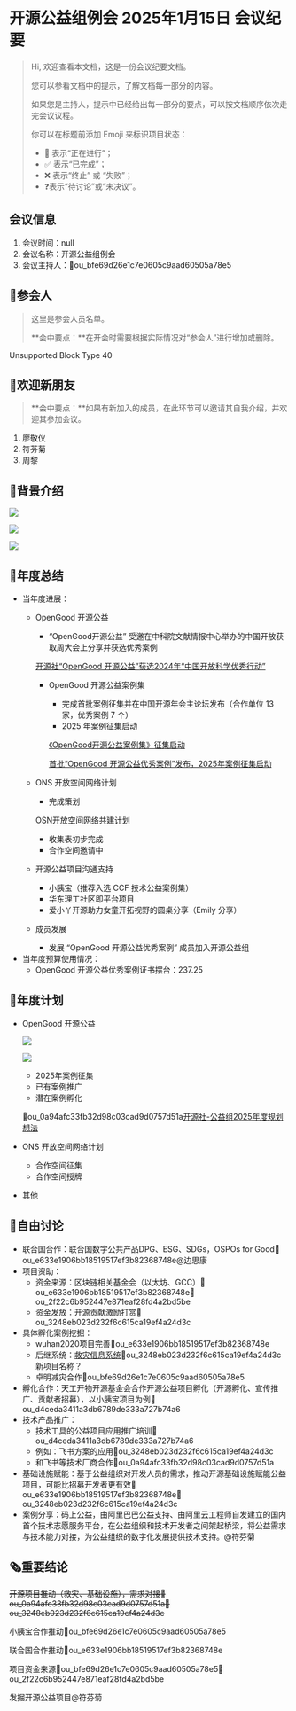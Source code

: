 # 开源公益组例会 2025年1月15日 会议纪要

> Hi, 欢迎查看本文档，这是一份会议纪要文档。
> 
> 您可以参看文档中的提示，了解文档每一部分的内容。
> 
> 如果您是主持人，提示中已经给出每一部分的要点，可以按文档顺序依次走完会议议程。
> 
> 你可以在标题前添加 Emoji 来标识项目状态：
> 
> - 🚧 表示“正在进行”；
> - ✅ 表示“已完成”；
> - ❌ 表示“终止” 或 “失败”；
> - ❓表示“待讨论”或“未决议”。

## 会议信息

1.  会议时间：null
2.  会议名称：开源公益组例会
3.  会议主持人：👤ou_bfe69d26e1c7e0605c9aad60505a78e5

## 👤参会人

> 这里是参会人员名单。
> 
> **会中要点：**在开会时需要根据实际情况对“参会人”进行增加或删除。

Unsupported Block Type 40

## 👏欢迎新朋友

> **会中要点：**如果有新加入的成员，在此环节可以邀请其自我介绍，并欢迎其参加会议。

1.  廖敬仪
2.  符芬菊
3.  周黎

## 📄背景介绍

![](https://kaiyuanshe.cn/api/lark/file/RRpZbGykzodPqnxwp5Uca9fentg)

![](https://kaiyuanshe.cn/api/lark/file/MQmPbazkwoWcZcxl4NOcVLKQnUf)

![](https://kaiyuanshe.cn/api/lark/file/BPGSb7r2ooYduTxPANcc5rxGnQb)

## 📄年度总结

- 当年度进展：
    - OpenGood 开源公益
        
        - “OpenGood开源公益” 受邀在中科院文献情报中心举办的中国开放获取周大会上分享并获选优秀案例
        
        [开源社“OpenGood 开源公益”获选2024年“中国开放科学优秀行动”][1]
        
        - OpenGood 开源公益案例集
            
            - 完成首批案例征集并在中国开源年会主论坛发布（合作单位 13 家，优秀案例 7 个）
            - 2025 年案例征集启动
            
            [《OpenGood开源公益案例集》征集启动][2]
            
            [首批“OpenGood 开源公益优秀案例”发布，2025年案例征集启动][3]
            
    - ONS 开放空间网络计划
        
        - 完成策划
        
        [OSN开放空间网络共建计划][4]
        
        - 收集表初步完成
        - 合作空间邀请中
    - 开源公益项目沟通支持
        - 小胰宝（推荐入选 CCF 技术公益案例集）
        - 华东理工社区即平台项目
        - 爱小丫开源助力女童开拓视野的圆桌分享（Emily 分享）
    - 成员发展
        - 发展 “OpenGood 开源公益优秀案例” 成员加入开源公益组
- 当年度预算使用情况：
    - OpenGood 开源公益优秀案例证书摆台：237.25

## 🚧年度计划

- OpenGood 开源公益
    
    ![](https://kaiyuanshe.cn/api/lark/file/RyxCbhZIlorCuFx1ASzcmDcRnub)
    
    ![](https://kaiyuanshe.cn/api/lark/file/ETJWbOUgCoXlwsxuv9vcQflMnUb)
    
    - 2025年案例征集
    - 已有案例推广
    - 潜在案例孵化
    
    👤ou_0a94afc33fb32d98c03cad9d0757d51a[开源社-公益组2025年度规划想法][5]
    
- ONS 开放空间网络计划
    - 合作空间征集
    - 合作空间授牌
- 其他

## 🤼自由讨论

- 联合国合作：联合国数字公共产品DPG、ESG、SDGs，OSPOs for Good👤ou_e633e1906bb18519517ef3b82368748e@边思康
- 项目资助：
    - 资金来源：区块链相关基金会（以太坊、GCC）👤ou_e633e1906bb18519517ef3b82368748e👤ou_2f22c6b952447e871eaf28fd4a2bd5be
    - 资金发放：开源贡献激励打赏👤ou_3248eb023d232f6c615ca19ef4a24d3c
- 具体孵化案例挖掘：
    - wuhan2020项目完善👤ou_e633e1906bb18519517ef3b82368748e
    - 后继系统：[救灾信息系统][6]👤ou_3248eb023d232f6c615ca19ef4a24d3c新项目名称？
    - 卓明减灾合作👤ou_bfe69d26e1c7e0605c9aad60505a78e5
- 孵化合作：天工开物开源基金会合作开源公益项目孵化（开源孵化、宣传推广、贡献者招募），以小胰宝项目为例👤ou_d4ceda3411a3db6789de333a727b74a6
- 技术产品推广：
    - 技术工具的公益项目应用推广培训👤ou_d4ceda3411a3db6789de333a727b74a6
    - 例如：飞书方案的应用👤ou_3248eb023d232f6c615ca19ef4a24d3c
    - 和飞书等技术厂商合作👤ou_0a94afc33fb32d98c03cad9d0757d51a
- 基础设施赋能：基于公益组织对开发人员的需求，推动开源基础设施赋能公益项目，可能比招募开发者更有效👤ou_e633e1906bb18519517ef3b82368748e👤ou_3248eb023d232f6c615ca19ef4a24d3c
- 案例分享：码上公益，由阿里巴巴公益支持、由阿里云工程师自发建立的国内首个技术志愿服务平台，在公益组织和技术开发者之间架起桥梁，将公益需求与技术能力对接，为公益组织的数字化发展提供技术支持。@符芬菊

## 🗞️重要结论

~~开源项目推动（救灾、基础设施），需求对接👤ou_0a94afc33fb32d98c03cad9d0757d51a👤ou_3248eb023d232f6c615ca19ef4a24d3c~~

小胰宝合作推动👤ou_bfe69d26e1c7e0605c9aad60505a78e5

联合国合作推动👤ou_e633e1906bb18519517ef3b82368748e

项目资金来源👤ou_bfe69d26e1c7e0605c9aad60505a78e5👤ou_2f22c6b952447e871eaf28fd4a2bd5be

发掘开源公益项目@符芬菊

[1]: https%3A%2F%2Fmp.weixin.qq.com%2Fs%2FPtNgKGUisj-BbIvwhZuCjA
[2]: https%3A%2F%2Fmp.weixin.qq.com%2Fs%2FDdDO-EMBO5J-mHOWS-E8Gw
[3]: https%3A%2F%2Fmp.weixin.qq.com%2Fs%2FBlHviqXd5QPcBN2TTJ-clg
[4]: https%3A%2F%2Fdocs.qq.com%2Fdoc%2FDRWptbGdUZ25mbHBz
[5]: https://xvop7mod7ax.feishu.cn/docx/TkDcdwtSDokoCGxLQBYcOTk4nmh?from=from_copylink
[6]: https://kaiyuanshe.feishu.cn/wiki/PbrqwgnNjiYJqHkXNOXcDxCRnZg